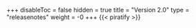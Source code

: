+++
disableToc = false
hidden = true
title = "Version 2.0"
type = "releasenotes"
weight = -0
+++
{{< piratify >}}
